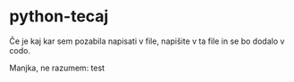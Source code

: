# python-tecaj
Če je kaj kar sem pozabila napisati v file, napišite v ta file in se bo dodalo v codo.

Manjka, ne razumem:
test
